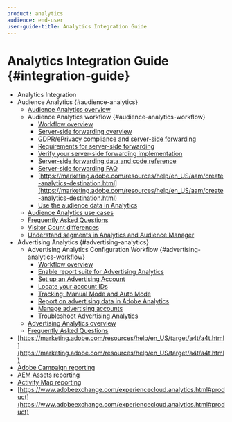 ```yaml
---
product: analytics
audience: end-user
user-guide-title: Analytics Integration Guide
---
```


# Analytics Integration Guide {#integration-guide}

+ Analytics Integration
 + Audience Analytics {#audience-analytics}
     + [Audience Analytics overview](c-audience-analytics/mc-audiences-aam.md)
     + Audience Analytics workflow {#audience-analytics-workflow}
         + [Workflow overview](c-audience-analytics/c-workflow/audiences-workflow.md)
         + [Server-side forwarding overview](c-audience-analytics/c-workflow/ssf.md)
         + [GDPR/ePrivacy compliance and server-side forwarding](c-audience-analytics/c-workflow/ssf-gdpr.md)
         + [Requirements for server-side forwarding](c-audience-analytics/c-workflow/ssf-requirements.md)
         + [Verify your server-side forwarding implementation](c-audience-analytics/c-workflow/ssf-verify.md)
         + [Server-side forwarding data and code reference](c-audience-analytics/c-workflow/ssf-reference.md)
         + [Server-side forwarding FAQ](c-audience-analytics/c-workflow/ssf-faq.md)
         + [https://marketing.adobe.com/resources/help/en_US/aam/create-analytics-destination.html](https://marketing.adobe.com/resources/help/en_US/aam/create-analytics-destination.html)
         + [Use the audience data in Analytics](c-audience-analytics/c-workflow/use-audience-data-analytics.md)
     + [Audience Analytics use cases](c-audience-analytics/aam-audience-use-cases.md)
     + [Frequently Asked Questions](c-audience-analytics/mc-audiences-faqs.md)
     + [Visitor Count differences](c-audience-analytics/visitor-count-reconciliation.md)
     + [Understand segments in Analytics and Audience Manager](c-audience-analytics/aam-analytics-segments.md)
 + Advertising Analytics {#advertising-analytics}
     + Advertising Analytics Configuration Workflow {#advertising-analytics-workflow}
         + [Workflow overview](c-advertising-analytics/c-adanalytics-workflow/aa-workflow.md)
         + [Enable report suite for Advertising Analytics](c-advertising-analytics/c-adanalytics-workflow/aa-provision-rs.md)
         + [Set up an Advertising Account](c-advertising-analytics/c-adanalytics-workflow/aa-create-ad-account.md)
         + [Locate your account IDs](c-advertising-analytics/c-adanalytics-workflow/aa-locate-account-id.md)
         + [Tracking: Manual Mode and Auto Mode](c-advertising-analytics/c-adanalytics-workflow/aa-manual-vs-automatic-tracking.md)
         + [Report on advertising data in Adobe Analytics](c-advertising-analytics/c-adanalytics-workflow/aa-report-ad-data-an.md)
         + [Manage advertising accounts](c-advertising-analytics/c-adanalytics-workflow/aa-manage-ad-accounts.md)
         + [Troubleshoot Advertising Analytics](c-advertising-analytics/c-adanalytics-workflow/aa-troubleshooting.md)
     + [Advertising Analytics overview](c-advertising-analytics/overview.md)
     + [Frequently Asked Questions](c-advertising-analytics/aa-faq.md)
 + [https://marketing.adobe.com/resources/help/en_US/target/a4t/a4t.html](https://marketing.adobe.com/resources/help/en_US/target/a4t/a4t.html)
 + [Adobe Campaign reporting](adobe-campaign.md)
 + [AEM Assets reporting](aem-assets-reporting.md)
 + [Activity Map reporting](activitmap-reporting.md)
 + [https://www.adobeexchange.com/experiencecloud.analytics.html#product](https://www.adobeexchange.com/experiencecloud.analytics.html#product)
